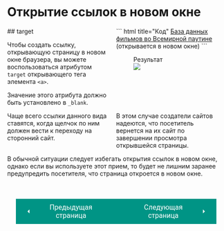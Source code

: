 # Открытие ссылок в новом окне

<div style="display:flex;" markdown>
<div style="flex:1;margin-right:10px;width:40%;" markdown>
## target

Чтобы создать ссылку, открывающую страницу в новом окне браузера, вы можете воспользоваться атрибутом `target` открывающего тега элемента `<a>`.

Значение этого атрибута должно быть установлено в `_blank`.

</div><div style="flex:1;margin-right:10px;width:60%;" markdown>
``` html title="Код"
<a href="http://www.imdb.com" target="_blank">
База данных фильмов во Всемирной паутине</a>
(открывается в новом окне)
```

<figure><figcaption>Результат</figcaption><img src="/html-css-manual/assets/images/targetex.png"></figure></div></div>

<div style="display:flex;" markdown>
<div style="flex:1;margin-right:10px;width:50%;" markdown>
Чаще всего ссылки данного вида ставятся, когда щелчок по ним должен вести к переходу на сторонний сайт.
</div><div style="flex:1;margin-right:10px;width:50%;" markdown>
В этом случае создатели сайтов надеются, что посетитель вернется на их сайт по завершении просмотра открывшейся страницы.
</div></div>

В обычной ситуации следует избегать открытия ссылок в новом окне, однако если вы используете этот прием, то будет не лишним заранее предупредить посетителя, что страница откроется в новом окне.

<div style="display: flex; justify-content: space-between; padding: 20px; margin-top:30px;"><button class="custom-button" style="background-color: rgb(0, 148, 133); color: white; font-family: 'Roboto', sans-serif; border: none; cursor: pointer; padding: 10px 20px; font-size: 16px; display: flex; align-items: center;" onclick="window.location.href='/html-css-manual/html/link/mail'"><svg xmlns="http://www.w3.org/2000/svg" viewBox="0 0 24 24" style="fill: white; width: 20px; height: 20px;"><path d="M15 18l-6-6 6-6" /></svg><span style="margin: 0 10px;">Предыдущая страница</span></button><button class="custom-button" style="background-color: rgb(0, 148, 133); color: white; font-family: 'Roboto', sans-serif; border: none; cursor: pointer; padding: 10px 20px; font-size: 16px; display: flex; align-items: center;" onclick="window.location.href='/html-css-manual/html/link/example'"><span style="margin: 0 10px;">Следующая страница</span><svg xmlns="http://www.w3.org/2000/svg" viewBox="0 0 24 24" style="fill: white; width: 20px; height: 20px;"><path d="M9 18l6-6-6-6" /></svg></button></div>
